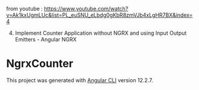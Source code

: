 
from youtube : https://www.youtube.com/watch?v=Ak1kxUgmLUc&list=PL_euSNU_eLbdg0gKbR8zmVJb4xLgHR7BX&index=4

4. Implement Counter Application without NGRX and using Input Output Emitters - Angular NGRX


# NgrxCounter

This project was generated with [Angular CLI](https://github.com/angular/angular-cli) version 12.2.7.

